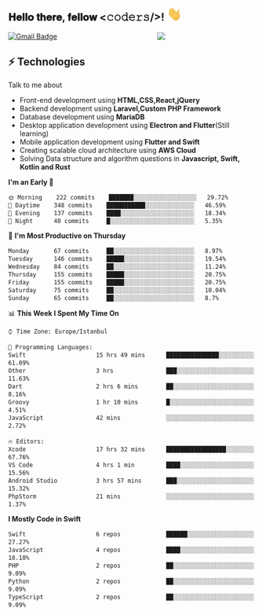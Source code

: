 <h2> 𝐇𝐞𝐥𝐥𝐨 𝐭𝐡𝐞𝐫𝐞, 𝐟𝐞𝐥𝐥𝐨𝐰 <𝚌𝚘𝚍𝚎𝚛𝚜/>! <img src="https://raw.githubusercontent.com/ABSphreak/ABSphreak/master/gifs/Hi.gif" width="30px"></h2>

<img align='right' src='https://user-images.githubusercontent.com/5713670/87202985-820dcb80-c2b6-11ea-9f56-7ec461c497c3.gif' width='200"'>

[![Gmail Badge](https://img.shields.io/badge/-osein.wtr@gmail.com-c14438?style=flat-square&logo=Gmail&logoColor=white&link=mailto:osein.wtr@gmail.com)](mailto:osein.wtr@gmail.com)


## ⚡ Technologies
Talk to me about
- Front-end development using **HTML,CSS,React,jQuery**
- Backend development using **Laravel,Custom PHP Framework**
- Database development using **MariaDB**
- Desktop application development using **Electron and Flutter**(Still learning)
- Mobile application development using **Flutter and Swift**
- Creating scalable cloud architecture using **AWS Cloud**
- Solving Data structure and algorithm questions in **Javascript, Swift, Kotlin and Rust**

<!--## Hello World!! 🤔
- 💬 Ask me about anything an everything.
- 📫 Read my blogs: [Harsh Blog](https://harshblog.xyz)
- 🎯 Portfolio site: [Portfolio](https://harshkumarkhatri.github.io/Portfolio-Site/index.html)
- 🔔 Subscribe:- [Harsh Kumar Khatri](https://www.youtube.com/channel/UCKNtMU9M559bmXxKoT6YeJw)
- ⚡ Fun fact: Internet users blink less than usual.-->

<!--START_SECTION:waka-->
**I'm an Early 🐤** 

```text
🌞 Morning    222 commits    ███████░░░░░░░░░░░░░░░░░░   29.72% 
🌆 Daytime    348 commits    ███████████░░░░░░░░░░░░░░   46.59% 
🌃 Evening    137 commits    ████░░░░░░░░░░░░░░░░░░░░░   18.34% 
🌙 Night      40 commits     █░░░░░░░░░░░░░░░░░░░░░░░░   5.35%

```
📅 **I'm Most Productive on Thursday** 

```text
Monday       67 commits     ██░░░░░░░░░░░░░░░░░░░░░░░   8.97% 
Tuesday      146 commits    █████░░░░░░░░░░░░░░░░░░░░   19.54% 
Wednesday    84 commits     ██░░░░░░░░░░░░░░░░░░░░░░░   11.24% 
Thursday     155 commits    █████░░░░░░░░░░░░░░░░░░░░   20.75% 
Friday       155 commits    █████░░░░░░░░░░░░░░░░░░░░   20.75% 
Saturday     75 commits     ██░░░░░░░░░░░░░░░░░░░░░░░   10.04% 
Sunday       65 commits     ██░░░░░░░░░░░░░░░░░░░░░░░   8.7%

```


📊 **This Week I Spent My Time On** 

```text
⌚︎ Time Zone: Europe/Istanbul

💬 Programming Languages: 
Swift                    15 hrs 49 mins      ███████████████░░░░░░░░░░   61.09% 
Other                    3 hrs               ███░░░░░░░░░░░░░░░░░░░░░░   11.63% 
Dart                     2 hrs 6 mins        ██░░░░░░░░░░░░░░░░░░░░░░░   8.16% 
Groovy                   1 hr 10 mins        █░░░░░░░░░░░░░░░░░░░░░░░░   4.51% 
JavaScript               42 mins             ░░░░░░░░░░░░░░░░░░░░░░░░░   2.72%

🔥 Editors: 
Xcode                    17 hrs 32 mins      █████████████████░░░░░░░░   67.76% 
VS Code                  4 hrs 1 min         ████░░░░░░░░░░░░░░░░░░░░░   15.56% 
Android Studio           3 hrs 57 mins       ███░░░░░░░░░░░░░░░░░░░░░░   15.32% 
PhpStorm                 21 mins             ░░░░░░░░░░░░░░░░░░░░░░░░░   1.37%

```

**I Mostly Code in Swift** 

```text
Swift                    6 repos             ██████░░░░░░░░░░░░░░░░░░░   27.27% 
JavaScript               4 repos             ████░░░░░░░░░░░░░░░░░░░░░   18.18% 
PHP                      2 repos             ██░░░░░░░░░░░░░░░░░░░░░░░   9.09% 
Python                   2 repos             ██░░░░░░░░░░░░░░░░░░░░░░░   9.09% 
TypeScript               2 repos             ██░░░░░░░░░░░░░░░░░░░░░░░   9.09%

```



<!--END_SECTION:waka-->
